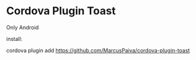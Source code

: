 Cordova Plugin Toast
======

Only Android

install:

cordova plugin add https://github.com/MarcusPaiva/cordova-plugin-toast


